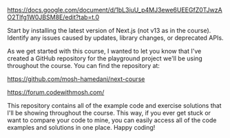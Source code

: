 https://docs.google.com/document/d/1bL3iuU_p4MJ3ewe6UEEGfZ0TJwzAO2Tlfg1W0JBSM8E/edit?tab=t.0

Start by installing the latest version of Next.js (not v13 as in the course). Identify any issues caused by updates, library changes, or deprecated APIs.

As we get started with this course, I wanted to let you know that I've created a GitHub
repository for the playground project we'll be using throughout the course. You can find
the repository at:

https://github.com/mosh-hamedani/next-course

https://forum.codewithmosh.com/

This repository contains all of the example code and exercise solutions that I'll be
showing throughout the course. This way, if you ever get stuck or want to compare
your code to mine, you can easily access all of the code examples and solutions in one
place. Happy coding!
